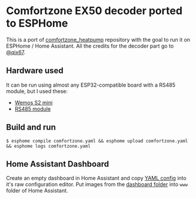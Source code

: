 # Comfortzone EX50 decoder ported to ESPHome

This is a port of [comfortzone_heatpump](https://github.com/qix67/comfortzone_heatpump)
repository with the goal to run it on ESPHome / Home Assistant.
All the credits for the decoder part go to [@qix67](https://github.com/qix67/).

## Hardware used

It can be run using almost any ESP32-compatible board with a RS485 module, but I used these:

- [Wemos S2 mini](https://www.wemos.cc/en/latest/s2/s2_mini.html)
- [RS485 module](https://www.aliexpress.com/item/32846149743.html)

## Build and run

```
$ esphome compile comfortzone.yaml && esphome upload comfortzone.yaml && esphome logs comfortzone.yaml
```

## Home Assistant Dashboard

Create an empty dashboard in Home Assistant and copy [YAML config](dashboard/comfortzone-dashboard.yaml)
into it's raw configuration editor. Put images from the [dashboard folder](dashboard/) into `www` folder
of Home Assistant.